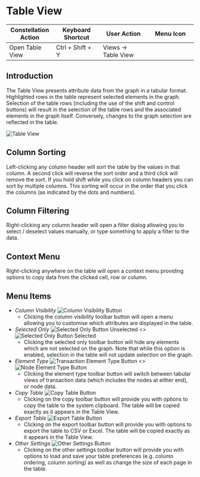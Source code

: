 # Table View

<table class="table table-striped">
<colgroup>
<col style="width: 25%" />
<col style="width: 25%" />
<col style="width: 25%" />
<col style="width: 25%" />
</colgroup>
<thead>
<tr class="header">
<th>Constellation Action</th>
<th>Keyboard Shortcut</th>
<th>User Action</th>
<th>Menu Icon</th>
</tr>
</thead>
<tbody>
<tr class="odd">
<td>Open Table View</td>
<td>Ctrl + Shift + Y</td>
<td>Views -&gt; Table View</td>
<td><div style="text-align: center">
<img src="../constellation/CoreTableView/src/au/gov/asd/tac/constellation/views/tableview/docs/resources/table-view.png" width="16" height="16" />
</div></td>
</tr>
</tbody>
</table>

## Introduction

The Table View presents attribute data from the graph in a tabular
format. Highlighted rows in the table represent selected elements in the
graph. Selection of the table rows (including the use of the shift and
control buttons) will result in the selection of the table rows and the
associated elements in the graph itself. Conversely, changes to the
graph selection are reflected in the table.

<img src="../constellation/CoreTableView/src/au/gov/asd/tac/constellation/views/tableview/docs/resources/TableView.png" alt="Table
View" />

## Column Sorting

Left-clicking any column header will sort the table by the values in
that column. A second click will reverse the sort order and a third
click will remove the sort. If you hold shift while you click on column
headers you can sort by multiple columns. This sorting will occur in the
order that you click the columns (as indicated by the dots and numbers).

## Column Filtering

Right-clicking any column header will open a filter dialog allowing you
to select / deselect values manually, or type something to apply a
filter to the data.

## Context Menu

Right-clicking anywhere on the table will open a context menu providing
options to copy data from the clicked cell, row or column.

## Menu Items

-   *Column Visibility* <img src="../constellation/CoreTableView/src/au/gov/asd/tac/constellation/views/tableview/docs/resources/TableColumnVisibility.png" alt="Column Visibility
    Button" />
    - Clicking the column visibility toolbar button will open a menu
    allowing you to customise which attributes are displayed in the
    table.
-   *Selected Only* <img src="../constellation/CoreTableView/src/au/gov/asd/tac/constellation/views/tableview/docs/resources/TableVisibilityAll.png" alt="Selected Only Button
    Unselected" />
    \<\> <img src="../constellation/CoreTableView/src/au/gov/asd/tac/constellation/views/tableview/docs/resources/TableVisibilitySelectedOnly.png" alt="Selected Only Button
    Selected" />
    - Clicking the selected only toolbar button will hide any elements
    which are not selected on the graph. Note that while this option is
    enabled, selection in the table will not update selection on the
    graph.
-   *Element Type* <img src="../constellation/CoreTableView/src/au/gov/asd/tac/constellation/views/tableview/docs/resources/TableElementTypeTransactions.png" alt="Transaction Element Type
    Button" />
    \<\> <img src="../constellation/CoreTableView/src/au/gov/asd/tac/constellation/views/tableview/docs/resources/TableElementTypeNodes.png" alt="Node Element Type
    Button" />
    - Clicking the element type toolbar button will switch between
    tabular views of transaction data (which includes the nodes at
    either end), or node data.
-   *Copy Table* <img src="../constellation/CoreTableView/src/au/gov/asd/tac/constellation/views/tableview/docs/resources/TableCopy.png" alt="Copy Table
    Button" />
    - Clicking on the copy toolbar button will provide you with options
    to copy the table to the system clipboard. The table will be copied
    exactly as it appears in the Table View.
-   *Export Table* <img src="../constellation/CoreTableView/src/au/gov/asd/tac/constellation/views/tableview/docs/resources/TableExport.png" alt="Export Table
    Button" />
    - Clicking on the export toolbar button will provide you with
    options to export the table to CSV or Excel. The table will be
    copied exactly as it appears in the Table View.
-   *Other Settings* <img src="../constellation/CoreTableView/src/au/gov/asd/tac/constellation/views/tableview/docs/resources/TableOtherSettings.png" alt="Other Settings
    Button" />
    - Clicking on the other settings toolbar button will provide you
    with options to load and save your table preferences (e.g. column
    ordering, column sorting) as well as change the size of each page in
    the table.
